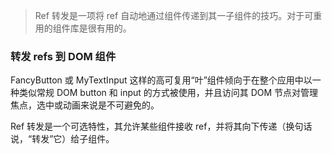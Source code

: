 > Ref 转发是一项将 ref 自动地通过组件传递到其一子组件的技巧。对于可重用的组件库是很有用的。

### 转发 refs 到 DOM 组件
FancyButton 或 MyTextInput 这样的高可复用“叶”组件倾向于在整个应用中以一种类似常规 DOM button 和 input 的方式被使用，并且访问其 DOM 节点对管理焦点，选中或动画来说是不可避免的。

Ref 转发是一个可选特性，其允许某些组件接收 ref，并将其向下传递（换句话说，“转发”它）给子组件。